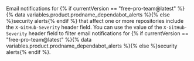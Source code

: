 Email notifications for {% if currentVersion == "free-pro-team@latest" %}{% data variables.product.prodname_dependabot_alerts %}{% else %}security alerts{% endif %} that affect one or more repositories include the `X-GitHub-Severity`  header field. You can use the value of the `X-GitHub-Severity` header field to filter email notifications for {% if currentVersion == "free-pro-team@latest" %}{% data variables.product.prodname_dependabot_alerts %}{% else %}security alerts{% endif %}.